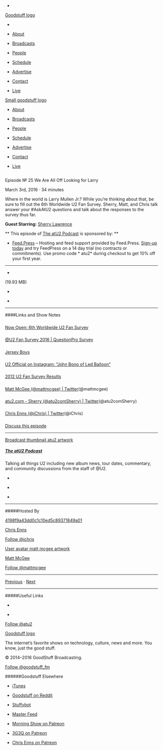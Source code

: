 

-
[Goodstuff logo](http://www.goodstuff.fm/)[](/assets/goodstuff_logo-17c1fe6f378352de5d7345f76152130b.svg)

-


-  [About](/about)

-  [Broadcasts](/broadcasts)

-  [People](/people)

-  [Schedule](/schedule)

-  [Advertise](/advertise)

-  [Contact](/contact)

-  [Live](/live)


[Small goodstuff logo](http://www.goodstuff.fm/)[](/assets/small_goodstuff_logo-bf032e72b9ec41494f4d90905f1ad619.svg)


-  [About](/about)

-  [Broadcasts](/broadcasts)

-  [People](/people)

-  [Schedule](/schedule)

-  [Advertise](/advertise)

-  [Contact](/contact)

-  [Live](/live)


##
Episode № 25
We Are All Off Looking for Larry


March 3rd, 2016
&middot;
34
minutes


Where in the world is Larry Mullen Jr.? While you&rsquo;re thinking about that, be sure to fill out the 6th Worldwide U2 Fan Survey. Sherry, Matt, and Chris talk answer your #AskAtU2 questions and talk about the responses to the survey thus far.


**Guest Starring:**
[Sherry Lawrence](/people/sherry-lawrence)


**
This episode of
[The atU2 Podcast](/atu2)
is sponsored by:
**


-  [Feed.Press](http://feed.press/atu2) – Hosting and feed support provided by Feed.Press.  [Sign-up today](http://feed.press/atu2) and try FeedPress on a 14 day trial (no contracts or commitments). Use promo code * atu2* during checkout to get 10% off your first year.


------------------------------


-
[](http://podcasts-1.feedpress.co/12572/atu2-25.mp3)(19.93 MB)

-
[](http://twitter.com/intent/tweet?text=The%20atU2%20Podcast%20%E2%84%96%2025%20on%20@goodstuff_fm%20-%20http://goodstuff.fm/atu2/25)

-
[](http://www.facebook.com/sharer/sharer.php?u=http://goodstuff.fm/atu2/25)


------------------------------


####Links and Show Notes

#####
[Now Open: 6th Worldwide U2 Fan Survey](http://www.atu2.com/news/now-open-6th-worldwide-u2-fan-survey.html)


#####
[@U2 Fan Survey 2016 | QuestionPro Survey](http://u2fans2016.questionpro.com/)


#####
[Jersey Boys](http://www.jerseyboysinfo.com/)


#####
[U2 Official on Instagram: “John Bono of Led Balloon”](https://www.instagram.com/p/BCfsq72AFz_/)


#####
[2012 U2 Fan Survey Results](http://www.atu2.com/survey/2012/)


#####
[Matt McGee (@mattmcgee) | Twitter](https://twitter.com/mattmcgee)(@mattmcgee)


#####
[atu2.com - Sherry (@atu2comSherry) | Twitter](https://twitter.com/atu2comSherry)(@atu2comSherry)


#####
[Chris Enns (@iChris) | Twitter](https://twitter.com/ichris)(@iChris)


#####
[Discuss this episode](https://www.reddit.com/r/Goodstuff_fm/comments/48vkrn/the_atu2_podcast_25_we_are_all_off_looking_for/)


------------------------------


[Broadcast thumbnail atu2 artwork](/atu2)[](https://goodstuffs3.s3.amazonaws.com/uploads/broadcast/image/34/broadcast_thumbnail_atu2_artwork.png)

##### [The atU2 Podcast](/atu2)


Talking all things U2 including new album news, tour dates, commentary, and community discussions from the staff of @U2.

-
[](https://itunes.apple.com/ca/podcast/the-atu2-podcast/id1018994132?mt=2)

-
[](http://feeds.goodstuff.fm/atu2)

-
[](mailto:chris@goodstuff.fm?cc=sponsorship%40goodstuff.fm&subject=%5BGoodStuff%20FM%5D%20Sponsorship%20Inquiry%20for%20The%20atU2%20Podcast)


------------------------------


#####Hosted By


[4198f9a43dd0c1c10ed5c89371849a01](/people/chris-enns)[](http://gravatar.com/avatar/4198f9a43dd0c1c10ed5c89371849a01.png?s=300&r=pg)

[Chris Enns](/people/chris-enns)


[Follow @ichris](https://twitter.com/ichris)


[User avatar matt mcgee artwork](/people/matt-mcgee)[](https://goodstuffs3.s3.amazonaws.com/uploads/user/avatar/81/user_avatar_matt-mcgee_artwork.png)

[Matt McGee](/people/matt-mcgee)


[Follow @mattmcgee](https://twitter.com/mattmcgee)


------------------------------


[Previous](/atu2/24)
&middot;
[Next](/atu2/26)


------------------------------


#####Useful Links

-
[](mailto:chris@goodstuff.fm?subject=%5BGoodstuff%20FM%5D%20Feedback%20for%20The%20atU2%20Podcast)

-
[Follow @atu2](https://twitter.com/atu2)


[Goodstuff logo](http://www.goodstuff.fm/)[](/assets/goodstuff_logo-17c1fe6f378352de5d7345f76152130b.svg)


The internet’s favorite shows on technology, culture, news and more. You know, just the good stuff.


&copy; 2014&ndash;2016 GoodStuff Broadcasting.

[Follow @goodstuff_fm](https://twitter.com/goodstufffm)


######Goodstuff Elsewhere

-  [iTunes](https://itunes.apple.com/us/artist/goodstuff-fm/id843385597?mt=2)

-  [Goodstuff on Reddit](https://www.reddit.com/r/Goodstuff_fm/)

-  [Stuffybot](http://stuffybot.goodstuff.fm)

-  [Master Feed](/master/feed)

-  [Morning Show on Patreon](https://www.patreon.com/morningshow)

-  [3G3Q on Patreon](https://www.patreon.com/3g3q)

-  [Chris Enns on Patreon](https://www.patreon.com/ichris)
